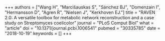 +++
authors = ["Wang H", "Marcišauskas S", "Sánchez BJ", "Domenzain I", "Hermansson D", "Agren R", "Nielsen J", "Kerkhoven EJ."]
title = "RAVEN 2.0: A versatile toolbox for metabolic network reconstruction and a case study on Streptomyces coelicolor"
journal = "PLoS Comput Biol"
what = "article"
doi = "10.1371/journal.pcbi.1006541"
pubmed = "30335785"
date = "2018-10-19"
keywords = []
+++

